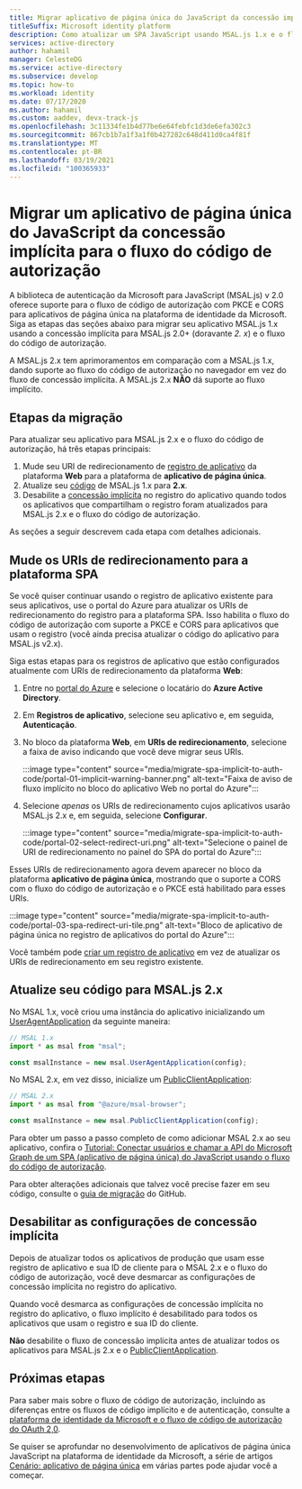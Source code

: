 ```yaml
---
title: Migrar aplicativo de página única do JavaScript da concessão implícita para o fluxo do código de autorização | Azure
titleSuffix: Microsoft identity platform
description: Como atualizar um SPA JavaScript usando MSAL.js 1.x e o fluxo de concessão implícita para MSAL.js 2.x e o fluxo do código de autorização com suporte para PKCE e CORS.
services: active-directory
author: hahamil
manager: CelesteDG
ms.service: active-directory
ms.subservice: develop
ms.topic: how-to
ms.workload: identity
ms.date: 07/17/2020
ms.author: hahamil
ms.custom: aaddev, devx-track-js
ms.openlocfilehash: 3c11334fe1b4d77be6e64febfc1d3de6efa302c3
ms.sourcegitcommit: 867cb1b7a1f3a1f0b427282c648d411d0ca4f81f
ms.translationtype: MT
ms.contentlocale: pt-BR
ms.lasthandoff: 03/19/2021
ms.locfileid: "100365933"
---
```

# <a name="migrate-a-javascript-single-page-app-from-implicit-grant-to-auth-code-flow"></a>Migrar um aplicativo de página única do JavaScript da concessão implícita para o fluxo do código de autorização

A biblioteca de autenticação da Microsoft para JavaScript (MSAL.js) v 2.0 oferece suporte para o fluxo de código de autorização com PKCE e CORS para aplicativos de página única na plataforma de identidade da Microsoft. Siga as etapas das seções abaixo para migrar seu aplicativo MSAL.js 1.x usando a concessão implícita para MSAL.js 2.0+ (doravante *2. x*) e o fluxo do código de autorização.

A MSAL.js 2.x tem aprimoramentos em comparação com a MSAL.js 1.x, dando suporte ao fluxo do código de autorização no navegador em vez do fluxo de concessão implícita. A MSAL.js 2.x **NÃO** dá suporte ao fluxo implícito.

## <a name="migration-steps"></a>Etapas da migração

Para atualizar seu aplicativo para MSAL.js 2.x e o fluxo do código de autorização, há três etapas principais:

1. Mude seu URI de redirecionamento de [registro de aplicativo](#switch-redirect-uris-to-spa-platform) da plataforma **Web** para a plataforma de **aplicativo de página única**.
1. Atualize seu [código](#switch-redirect-uris-to-spa-platform) de MSAL.js 1.x para **2.x**.
1. Desabilite a [concessão implícita](#disable-implicit-grant-settings) no registro do aplicativo quando todos os aplicativos que compartilham o registro foram atualizados para MSAL.js 2.x e o fluxo do código de autorização.

As seções a seguir descrevem cada etapa com detalhes adicionais.

## <a name="switch-redirect-uris-to-spa-platform"></a>Mude os URIs de redirecionamento para a plataforma SPA

Se você quiser continuar usando o registro de aplicativo existente para seus aplicativos, use o portal do Azure para atualizar os URIs de redirecionamento do registro para a plataforma SPA. Isso habilita o fluxo do código de autorização com suporte a PKCE e CORS para aplicativos que usam o registro (você ainda precisa atualizar o código do aplicativo para MSAL.js v2.x).

Siga estas etapas para os registros de aplicativo que estão configurados atualmente com URIs de redirecionamento da plataforma **Web**:

1. Entre no <a href="https://portal.azure.com/" target="_blank">portal do Azure</a> e selecione o locatário do **Azure Active Directory**.
1. Em **Registros de aplicativo**, selecione seu aplicativo e, em seguida, **Autenticação**.
1. No bloco da plataforma **Web**, em **URIs de redirecionamento**, selecione a faixa de aviso indicando que você deve migrar seus URIs.

    :::image type="content" source="media/migrate-spa-implicit-to-auth-code/portal-01-implicit-warning-banner.png" alt-text="Faixa de aviso de fluxo implícito no bloco do aplicativo Web no portal do Azure":::
1. Selecione *apenas* os URIs de redirecionamento cujos aplicativos usarão MSAL.js 2.x e, em seguida, selecione **Configurar**.

    :::image type="content" source="media/migrate-spa-implicit-to-auth-code/portal-02-select-redirect-uri.png" alt-text="Selecione o painel de URI de redirecionamento no painel do SPA do portal do Azure":::

Esses URIs de redirecionamento agora devem aparecer no bloco da plataforma **aplicativo de página única**, mostrando que o suporte a CORS com o fluxo do código de autorização e o PKCE está habilitado para esses URIs.

:::image type="content" source="media/migrate-spa-implicit-to-auth-code/portal-03-spa-redirect-uri-tile.png" alt-text="Bloco de aplicativo de página única no registro de aplicativos do portal do Azure":::

Você também pode [criar um registro de aplicativo](scenario-spa-app-registration.md) em vez de atualizar os URIs de redirecionamento em seu registro existente.

## <a name="update-your-code-to-msaljs-2x"></a>Atualize seu código para MSAL.js 2.x

No MSAL 1.x, você criou uma instância do aplicativo inicializando um [UserAgentApplication][msal-js-useragentapplication] da seguinte maneira:

```javascript
// MSAL 1.x
import * as msal from "msal";

const msalInstance = new msal.UserAgentApplication(config);
```

No MSAL 2.x, em vez disso, inicialize um [PublicClientApplication][msal-js-publicclientapplication]:

```javascript
// MSAL 2.x
import * as msal from "@azure/msal-browser";

const msalInstance = new msal.PublicClientApplication(config);
```

Para obter um passo a passo completo de como adicionar MSAL 2.x ao seu aplicativo, confira o [Tutorial: Conectar usuários e chamar a API do Microsoft Graph de um SPA (aplicativo de página única) do JavaScript usando o fluxo do código de autorização](tutorial-v2-javascript-auth-code.md).

Para obter alterações adicionais que talvez você precise fazer em seu código, consulte o [guia de migração](https://github.com/AzureAD/microsoft-authentication-library-for-js/blob/dev/lib/msal-browser/docs/v1-migration.md) do GitHub.

## <a name="disable-implicit-grant-settings"></a>Desabilitar as configurações de concessão implícita

Depois de atualizar todos os aplicativos de produção que usam esse registro de aplicativo e sua ID de cliente para o MSAL 2.x e o fluxo do código de autorização, você deve desmarcar as configurações de concessão implícita no registro do aplicativo.

Quando você desmarca as configurações de concessão implícita no registro do aplicativo, o fluxo implícito é desabilitado para todos os aplicativos que usam o registro e sua ID do cliente.

**Não** desabilite o fluxo de concessão implícita antes de atualizar todos os aplicativos para MSAL.js 2.x e o [PublicClientApplication][msal-js-publicclientapplication].

## <a name="next-steps"></a>Próximas etapas

Para saber mais sobre o fluxo de código de autorização, incluindo as diferenças entre os fluxos de código implícito e de autenticação, consulte a [plataforma de identidade da Microsoft e o fluxo de código de autorização do OAuth 2,0](v2-oauth2-auth-code-flow.md).

Se quiser se aprofundar no desenvolvimento de aplicativos de página única JavaScript na plataforma de identidade da Microsoft, a série de artigos [Cenário: aplicativo de página única](scenario-spa-overview.md) em várias partes pode ajudar você a começar.

<!-- LINKS - external -->
[msal-js-useragentapplication]: https://azuread.github.io/microsoft-authentication-library-for-js/ref/classes/_azure_msal.useragentapplication.html
[msal-js-publicclientapplication]: https://azuread.github.io/microsoft-authentication-library-for-js/ref/classes/_azure_msal_browser.publicclientapplication.html
